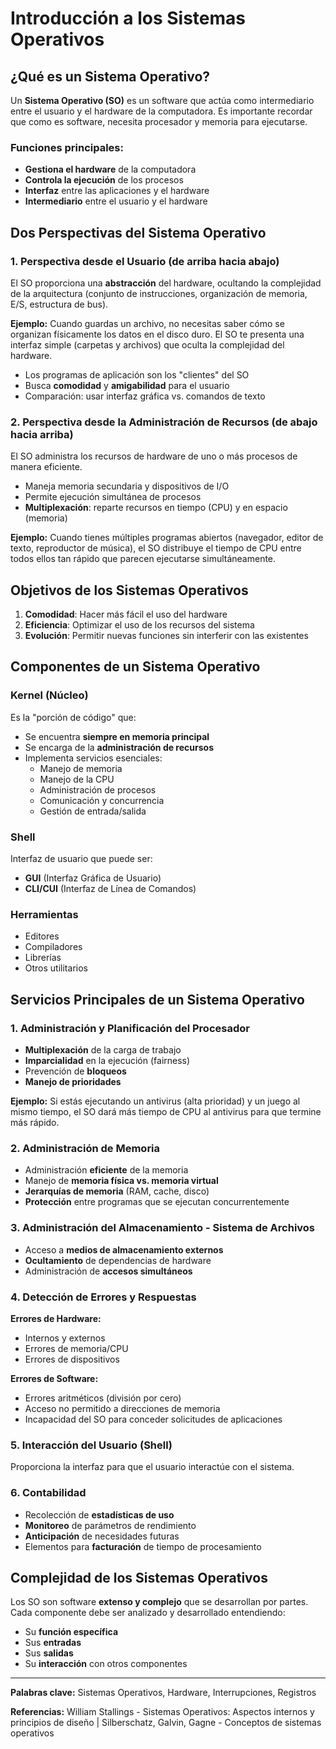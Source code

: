 # Introducción a los Sistemas Operativos

## ¿Qué es un Sistema Operativo?

Un **Sistema Operativo (SO)** es un software que actúa como intermediario entre el usuario y el hardware de la computadora. Es importante recordar que como es software, necesita procesador y memoria para ejecutarse.

### Funciones principales:
- **Gestiona el hardware** de la computadora
- **Controla la ejecución** de los procesos
- **Interfaz** entre las aplicaciones y el hardware
- **Intermediario** entre el usuario y el hardware

## Dos Perspectivas del Sistema Operativo

### 1. Perspectiva desde el Usuario (de arriba hacia abajo)
El SO proporciona una **abstracción** del hardware, ocultando la complejidad de la arquitectura (conjunto de instrucciones, organización de memoria, E/S, estructura de bus).

**Ejemplo:** Cuando guardas un archivo, no necesitas saber cómo se organizan físicamente los datos en el disco duro. El SO te presenta una interfaz simple (carpetas y archivos) que oculta la complejidad del hardware.

- Los programas de aplicación son los "clientes" del SO
- Busca **comodidad** y **amigabilidad** para el usuario
- Comparación: usar interfaz gráfica vs. comandos de texto

### 2. Perspectiva desde la Administración de Recursos (de abajo hacia arriba)
El SO administra los recursos de hardware de uno o más procesos de manera eficiente.

- Maneja memoria secundaria y dispositivos de I/O
- Permite ejecución simultánea de procesos
- **Multiplexación**: reparte recursos en tiempo (CPU) y en espacio (memoria)

**Ejemplo:** Cuando tienes múltiples programas abiertos (navegador, editor de texto, reproductor de música), el SO distribuye el tiempo de CPU entre todos ellos tan rápido que parecen ejecutarse simultáneamente.

## Objetivos de los Sistemas Operativos

1. **Comodidad**: Hacer más fácil el uso del hardware
2. **Eficiencia**: Optimizar el uso de los recursos del sistema
3. **Evolución**: Permitir nuevas funciones sin interferir con las existentes

## Componentes de un Sistema Operativo

### Kernel (Núcleo)
Es la "porción de código" que:
- Se encuentra **siempre en memoria principal**
- Se encarga de la **administración de recursos**
- Implementa servicios esenciales:
  - Manejo de memoria
  - Manejo de la CPU
  - Administración de procesos
  - Comunicación y concurrencia
  - Gestión de entrada/salida

### Shell
Interfaz de usuario que puede ser:
- **GUI** (Interfaz Gráfica de Usuario)
- **CLI/CUI** (Interfaz de Línea de Comandos)

### Herramientas
- Editores
- Compiladores
- Librerías
- Otros utilitarios

## Servicios Principales de un Sistema Operativo

### 1. Administración y Planificación del Procesador
- **Multiplexación** de la carga de trabajo
- **Imparcialidad** en la ejecución (fairness)
- Prevención de **bloqueos**
- **Manejo de prioridades**

**Ejemplo:** Si estás ejecutando un antivirus (alta prioridad) y un juego al mismo tiempo, el SO dará más tiempo de CPU al antivirus para que termine más rápido.

### 2. Administración de Memoria
- Administración **eficiente** de la memoria
- Manejo de **memoria física vs. memoria virtual**
- **Jerarquías de memoria** (RAM, cache, disco)
- **Protección** entre programas que se ejecutan concurrentemente

### 3. Administración del Almacenamiento - Sistema de Archivos
- Acceso a **medios de almacenamiento externos**
- **Ocultamiento** de dependencias de hardware
- Administración de **accesos simultáneos**

### 4. Detección de Errores y Respuestas
**Errores de Hardware:**
- Internos y externos
- Errores de memoria/CPU
- Errores de dispositivos

**Errores de Software:**
- Errores aritméticos (división por cero)
- Acceso no permitido a direcciones de memoria
- Incapacidad del SO para conceder solicitudes de aplicaciones

### 5. Interacción del Usuario (Shell)
Proporciona la interfaz para que el usuario interactúe con el sistema.

### 6. Contabilidad
- Recolección de **estadísticas de uso**
- **Monitoreo** de parámetros de rendimiento
- **Anticipación** de necesidades futuras
- Elementos para **facturación** de tiempo de procesamiento

## Complejidad de los Sistemas Operativos

Los SO son software **extenso y complejo** que se desarrollan por partes. Cada componente debe ser analizado y desarrollado entendiendo:
- Su **función específica**
- Sus **entradas**
- Sus **salidas**
- Su **interacción** con otros componentes

---

**Palabras clave:** Sistemas Operativos, Hardware, Interrupciones, Registros

**Referencias:** William Stallings - Sistemas Operativos: Aspectos internos y principios de diseño | Silberschatz, Galvin, Gagne - Conceptos de sistemas operativos
